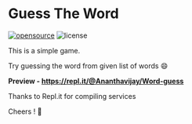 # Guess The Word

[![opensource](https://badges.frapsoft.com/os/v2/open-source.svg?v=103)](https://github.com/CodeKnights/Guess-The-Word) 
![license](https://img.shields.io/apm/l/vim-mode.svg?style=popout)

This is a simple game.

Try guessing the word from given list of words :smile:

**Preview - https://repl.it/@Ananthavijay/Word-guess**

Thanks to Repl.it for compiling services 

Cheers ! :beers:
